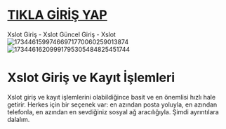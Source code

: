 # <a href="https://bit.ly/3OjTxyF" > TIKLA GİRİŞ YAP</a>
Xslot Giriş - Xslot Güncel Giriş - Xslot 
![17344615997466971770060259013874](https://github.com/user-attachments/assets/ad944ec3-5f20-4ae7-a956-8e44f618dc12)
![17344616209991795305484825451744](https://github.com/user-attachments/assets/2aa5aa6b-9025-421e-9cea-8e32751c0820)
# Xslot Giriş ve Kayıt İşlemleri
Xslot giriş ve kayıt işlemlerini olabildiğince basit ve en önemlisi hızlı hale getirir. Herkes için bir seçenek var: en azından posta yoluyla, en azından telefonla, en azından en sevdiğiniz sosyal ağ aracılığıyla. Şimdi ayrıntılara dalalım.
